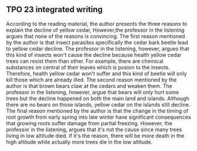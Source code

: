 ## TPO 23 integrated writing

According to the reading material, the author presents the three reasons to explain the decline of yellow cedar, However,the professor in the  listening argues that none of the reasons is convincing.
The first  reason mentioned by the author is that insect parasites specifically the cedar bark beetle lead to yellow cedar decline. The professor in the  listening, however, argues that this kind of insects won't cause the  decline because health yellow cedar trees can resist them than other.  For example, there are chemical substances on central of their leaves  which is posion to the insects. Therefore, health yellow cedar won't  suffer and this kind of beetle will only kill those which are already  illed.
The second reason mentioned by the author is that brown bears  claw at the cedars and weaken them. The professor in the listening,  however, argue that bears will only hurt some trees but the decline  happened on both the main land and islands. Although there are no bears  on those islands, yellow cedar on the islands still decline.
The  final reason mentioned by the author is that the change in the timing of root growth from early spring into late winter have significant  consequences that growing roots suffer damage from partial freezing.  However, the professor in the listening, argues that it's not the cause  since many trees living in low altitude died. If it's the reason, there  will be more death in the high altitude while actually more trees die in the low altitude.

